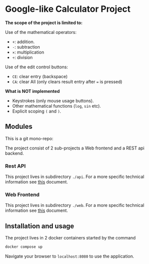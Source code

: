 # Google-like Calculator Project

**The scope of the project is limited to:**

Use of the mathematical operators:

-  `+`: addition.
-  `-`: subtraction
-  `×`: multiplication
-  `÷`: division

Use of the edit control buttons:

-  `CE`: clear entry (backspace)
-  `CA`: clear All (only clears result entry after `=` is pressed)


**What is NOT implemented**

- Keystrokes (only mouse usage buttons).
- Other mathematical functions (`log`, `sin` etc).
- Explicit scoping `(` and `)`.

## Modules

This is a git mono-repo:

The project consist of 2 sub-projects a Web frontend and a REST api backend.

### Rest API

This project lives in subdirectory `./api`. For a more specific technical information see [this][rest-api-readme] document.

### Web Frontend

This project lives in subdirectory `./web`. For a more specific technical information see [this][web-readme] document.

## Installation and usage

The project lives in 2 docker containers started by the command

```bash
docker compose up
```

Navigate your browser to `localhost:8080` to use the application.


[rest-api-readme]: ./api/README.md
[web-readme]: ./web/README.md



